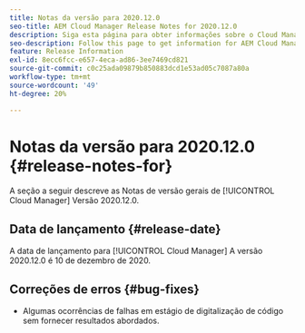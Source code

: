 ```yaml
---
title: Notas da versão para 2020.12.0
seo-title: AEM Cloud Manager Release Notes for 2020.12.0
description: Siga esta página para obter informações sobre o Cloud Manager Versão 2020.12.0
seo-description: Follow this page to get information for AEM Cloud Manager Release 2020.12.0
feature: Release Information
exl-id: 8ecc6fcc-e657-4eca-ad86-3ee7469cd821
source-git-commit: c0c25ada09879b850883dcd1e53ad05c7087a80a
workflow-type: tm+mt
source-wordcount: '49'
ht-degree: 20%

---
```


# Notas da versão para 2020.12.0 {#release-notes-for}

A seção a seguir descreve as Notas de versão gerais de [!UICONTROL Cloud Manager] Versão 2020.12.0.

## Data de lançamento {#release-date}

A data de lançamento para [!UICONTROL Cloud Manager] A versão 2020.12.0 é 10 de dezembro de 2020.

## Correções de erros {#bug-fixes}

* Algumas ocorrências de falhas em estágio de digitalização de código sem fornecer resultados abordados.
